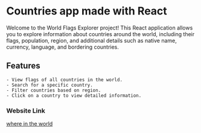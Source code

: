 # Countries app made with React

Welcome to the World Flags Explorer project! This React application allows you to explore information about countries around the world, including their flags, population, region, and additional details such as native name, currency, language, and bordering countries.

## Features

    - View flags of all countries in the world.
    - Search for a specific country.
    - Filter countries based on region.
    - Click on a country to view detailed information.

### Website Link
[where in the world](https://ahmedalharees.github.io/countries-app/)